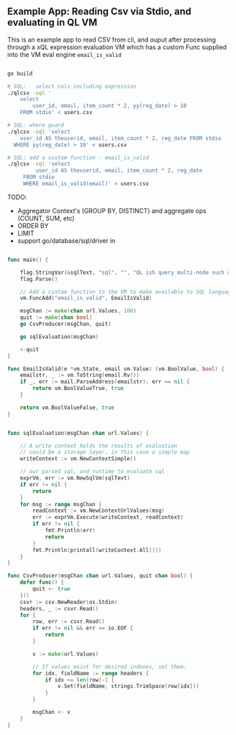 

Example App: Reading Csv via Stdio, and evaluating in QL VM
------------------------------------------------------------------

This is an example app to read CSV from cli, and ouput after processing
through a xQL expression evaluation VM which has a custom Func
supplied into the VM eval engine  `email_is_valid`

```sh

go build 

# SQL:   select cols including expression
./qlcsv -sql '
    select 
        user_id, email, item_count * 2, yy(reg_date) > 10 
    FROM stdio' < users.csv

# SQL: where guard
./qlcsv -sql 'select 
    user_id AS theuserid, email, item_count * 2, reg_date FROM stdio 
  WHERE yy(reg_date) > 10' < users.csv

# SQL: add a custom function - email_is_valid
./qlcsv -sql 'select 
         user_id AS theuserid, email, item_count * 2, reg_date 
     FROM stdio 
     WHERE email_is_valid(email)' < users.csv

````
TODO:
* Aggregator Context's (GROUP BY, DISTINCT) and aggregate ops (COUNT, SUM, etc)
* ORDER BY
* LIMIT
* support go/database/sql/driver in

```go

func main() {

	flag.StringVar(&sqlText, "sql", "", "QL ish query multi-node such as [select user_id, yy(reg_date) from stdio];")
	flag.Parse()

	// Add a custom function to the VM to make available to SQL language
	vm.FuncAdd("email_is_valid", EmailIsValid)

	msgChan := make(chan url.Values, 100)
	quit := make(chan bool)
	go CsvProducer(msgChan, quit)

	go sqlEvaluation(msgChan)

	<-quit
}

func EmailIsValid(e *vm.State, email vm.Value) (vm.BoolValue, bool) {
	emailstr, _ := vm.ToString(email.Rv())
	if _, err := mail.ParseAddress(emailstr); err == nil {
		return vm.BoolValueTrue, true
	}

	return vm.BoolValueFalse, true
}


func sqlEvaluation(msgChan chan url.Values) {

	// A write context holds the results of evaluation
	// could be a storage layer, in this case a simple map
	writeContext := vm.NewContextSimple()

	// our parsed sql, and runtime to evaluate sql
	exprVm, err := vm.NewSqlVm(sqlText)
	if err != nil {
		return
	}
	for msg := range msgChan {
		readContext := vm.NewContextUrlValues(msg)
		err := exprVm.Execute(writeContext, readContext)
		if err != nil {
			fmt.Println(err)
			return
		} 
		fmt.Println(printall(writeContext.All()))
	}
}

func CsvProducer(msgChan chan url.Values, quit chan bool) {
	defer func() {
		quit <- true
	}()
	csvr := csv.NewReader(os.Stdin)
	headers, _ := csvr.Read()
	for {
		row, err := csvr.Read()
		if err != nil && err == io.EOF {
			return
		}

		v := make(url.Values)

		// If values exist for desired indexes, set them.
		for idx, fieldName := range headers {
			if idx <= len(row)-1 {
				v.Set(fieldName, strings.TrimSpace(row[idx]))
			}
		}

		msgChan <- v
	}
}


```


